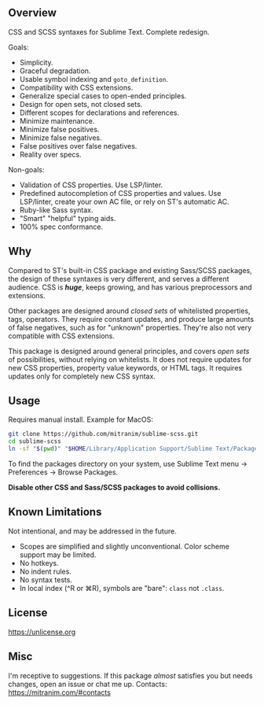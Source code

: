 ## Overview

CSS and SCSS syntaxes for Sublime Text. Complete redesign.

Goals:

* Simplicity.
* Graceful degradation.
* Usable symbol indexing and `goto_definition`.
* Compatibility with CSS extensions.
* Generalize special cases to open-ended principles.
* Design for open sets, not closed sets.
* Different scopes for declarations and references.
* Minimize maintenance.
* Minimize false positives.
* Minimize false negatives.
* False positives over false negatives.
* Reality over specs.

Non-goals:

* Validation of CSS properties. Use LSP/linter.
* Predefined autocompletion of CSS properties and values. Use LSP/linter, create your own AC file, or rely on ST's automatic AC.
* Ruby-like Sass syntax.
* "Smart" "helpful" typing aids.
* 100% spec conformance.

## Why

Compared to ST's built-in CSS package and existing Sass/SCSS packages, the design of these syntaxes is very different, and serves a different audience.  CSS is _**huge**_, keeps growing, and has various preprocessors and extensions.

Other packages are designed around _closed sets_ of whitelisted properties, tags, operators. They require constant updates, and produce large amounts of false negatives, such as for "unknown" properties. They're also not very compatible with CSS extensions.

This package is designed around general principles, and covers _open sets_ of possibilities, without relying on whitelists. It does not require updates for new CSS properties, property value keywords, or HTML tags. It requires updates only for completely new CSS syntax.

## Usage

Requires manual install. Example for MacOS:

```sh
git clone https://github.com/mitranim/sublime-scss.git
cd sublime-scss
ln -sf "$(pwd)" "$HOME/Library/Application Support/Sublime Text/Packages/"
```

To find the packages directory on your system, use Sublime Text menu → Preferences → Browse Packages.

**Disable other CSS and Sass/SCSS packages to avoid collisions.**

## Known Limitations

Not intentional, and may be addressed in the future.

* Scopes are simplified and slightly unconventional. Color scheme support may be limited.
* No hotkeys.
* No indent rules.
* No syntax tests.
* In local index (^R or ⌘R), symbols are "bare": `class` not `.class`.

## License

https://unlicense.org

## Misc

I'm receptive to suggestions. If this package _almost_ satisfies you but needs changes, open an issue or chat me up. Contacts: https://mitranim.com/#contacts
